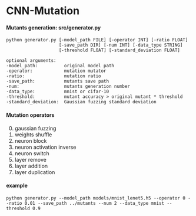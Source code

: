 # CNN-Mutation

#### Mutants generation: src/generator.py

```
python generator.py [-model_path FILE] [-operator INT] [-ratio FLOAT]
                    [-save_path DIR] [-num INT] [-data_type STRING]
                    [-threshold FLOAT] [-standard_deviation FLOAT]

optional arguments:
-model_path:          original model path
-operator:            mutation mutator
-ratio:               mutation ratio
-save_path:           mutants save path
-num:                 mutants generation number
-data_type:           mnist or cifar-10
-threshold:           mutant accuracy > original mutant * threshold
-standard_deviation:  Gaussian fuzzing standard deviation
```

#### Mutation operators
0. gaussian fuzzing
1. weights shuffle
2. neuron block
3. neuron activation inverse
4. neuron switch
5. layer remove
6. layer addition
7. layer duplication

#### example
```
python generator.py --model_path models/mnist_lenet5.h5 --operator 0 --ratio 0.01 --save_path ../mutants --num 2 --data_type mnist --threshold 0.9
```
